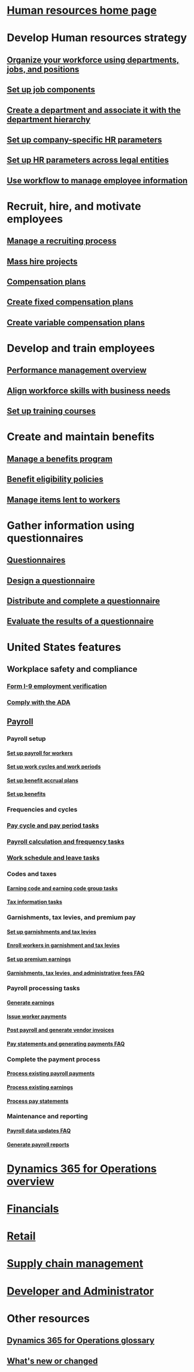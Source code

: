 # [Human resources home page](index.md)
# Develop Human resources strategy
## [Organize your workforce using departments, jobs, and positions](departments-jobs-positions.md)
## [Set up job components](create-job.md)
## [Create a department and associate it with the department hierarchy](create-department-add-department-hierarchy.md)
## [Set up company-specific HR parameters](set-up-company-specific-hr-parameters.md)
## [Set up HR parameters across legal entities](set-up-hr-parameters-across-legal-entities.md)
## [Use workflow to manage employee information](workflow-manage-employee-information.md)
# Recruit, hire, and motivate employees
## [Manage a recruiting process](manage-recruiting-process.md)
## [Mass hire projects](mass-hire-projects.md)
## [Compensation plans](compensation-plans.md)
## [Create fixed compensation plans](create-fixed-compensation-plans.md)
## [Create variable compensation plans](create-variable-compensation-plans.md)
# Develop and train employees
## [Performance management overview](performance-management-overview.md)
## [Align workforce skills with business needs](skills.md)
## [Set up training courses](courses.md)
# Create and maintain benefits
## [Manage a benefits program](manage-benefit-program.md)
## [Benefit eligibility policies](benefit-eligibility-policies.md)
## [Manage items lent to workers](loan-items.md)
# Gather information using questionnaires
## [Questionnaires](questionnaires.md)
## [Design a questionnaire](design-questionnaires.md)
## [Distribute and complete a questionnaire](distribute-questionnaires.md)
## [Evaluate the results of a questionnaire](evaluate-questionnaire-results.md)
# United States features
## Workplace safety and compliance
### [Form I-9 employment verification](localizations/noam-usa-form-i-9-verification.md)
### [Comply with the ADA](localizations/noam-usa-comply-ada.md)
## [Payroll](localizations/noam-usa-payroll.md)
### Payroll setup
#### [Set up payroll for workers](localizations/noam-usa-worker-position-payroll-tasks.md)
#### [Set up work cycles and work periods](localizations/noam-usa-work-cycle-work-period-tasks.md)
#### [Set up benefit accrual plans ](localizations/noam-usa-benefit-accrual-plan-tasks.md)
#### [Set up benefits](localizations/noam-usa-benefit-set-up-tasks.md)
### Frequencies and cycles
### [Pay cycle and pay period tasks](localizations/noam-usa-pay-cycle-pay-period-tasks-sample.md)
### [Payroll calculation and frequency tasks](localizations/noam-usa-payroll-calculation-frequencies-tasks.md)
### [Work schedule and leave tasks](localizations/noam-usa-work-schedule-leave-tasks.md)
### Codes and taxes
#### [Earning code and earning code group tasks](localizations/noam-usa-earning-code-group-tasks.md)
#### [Tax information tasks](localizations/noam-usa-tax-information-tasks.md)
### Garnishments, tax levies, and premium pay
#### [Set up garnishments and tax levies](localizations/noam-usa-garnishment-tax-levy-set-up-tasks.md)
#### [Enroll workers in garnishment and tax levies](localizations/noam-usa-garnishment-tax-levy-enrollment-tasks.md)
#### [Set up premium earnings ](localizations/noam-usa-premium-earning-setup-tasks.md)
#### [Garnishments, tax levies, and administrative fees FAQ](localizations/noam-usa-garnishment-tax-levy-administrative-fees.md)
### Payroll processing tasks
#### [Generate earnings](localizations/noam-usa-earnings-generation-process.md)
#### [Issue worker payments](localizations/noam-usa-issue-worker-payments.md)
#### [Post payroll and generate vendor invoices](localizations/noam-usa-post-payroll-generate-vendor-invoices.md)
#### [Pay statements and generating payments FAQ](localizations/noam-usa-pay-statements-payment-generation-process.md)
### Complete the payment process
#### [Process existing payroll payments](localizations/noam-usa-existing-payroll-payments.md)
#### [Process existing earnings](localizations/noam-usa-existing-earnings.md)
#### [Process pay statements](localizations/noam-usa-pay-statements.md)
### Maintenance and reporting
#### [Payroll data updates FAQ](localizations/noam-usa-payroll-data-updates.md)
#### [Generate payroll reports](localizations/noam-usa-generate-payroll-reports.md)

# [Dynamics 365 for Operations overview](/dynamics365/operations/index)

# [Financials](/dynamics365/operations/financials/index)

# [Retail](/dynamics365/operations/retail/index)

# [Supply chain management](/dynamics365/operations/supply-chain/index)

# [Developer and Administrator](/dynamics365/operations/dev-itpro/index)

# Other resources
## [Dynamics 365 for Operations glossary](/dynamics365/operations/get-started/glossary.md?toc=/dynamics365/operations/human-resources/toc.json)
## [What's new or changed](/dynamics365/operations/dev-itpro/get-started/whats-new-changed?toc=/dynamics365/operations/human-resources/toc.json)
